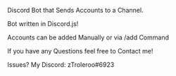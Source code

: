 Discord Bot that Sends Accounts to a Channel. 

Bot written in Discord.js!

Accounts can be added Manually or via /add Command

If you have any Questions feel free to Contact me!

Issues? My Discord: zTroleroo#6923
